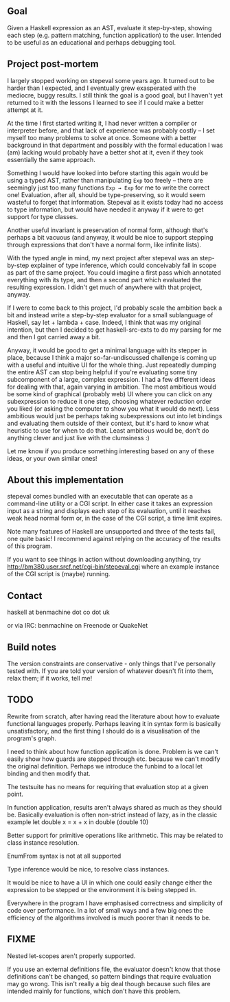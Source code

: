 ## Goal

Given a Haskell expression as an AST, evaluate it step-by-step, showing 
each step (e.g. pattern matching, function application) to the user. 
Intended to be useful as an educational and perhaps debugging tool.

## Project post-mortem

I largely stopped working on stepeval some years ago. It turned out to 
be harder than I expected, and I eventually grew exasperated with the 
mediocre, buggy results. I still think the goal is a good goal, but I 
haven't yet returned to it with the lessons I learned to see if I could 
make a better attempt at it.

At the time I first started writing it, I had never written a compiler 
or interpreter before, and that lack of experience was probably costly – 
I set myself too many problems to solve at once. Someone with a better 
background in that department and possibly with the formal education I 
was (am) lacking would probably have a better shot at it, even if they 
took essentially the same approach.

Something I would have looked into before starting this again would be 
using a typed AST, rather than manipulating `Exp` too freely – there are 
seemingly just too many functions `Exp → Exp` for me to write the 
correct one! Evaluation, after all, should be type-preserving, so it 
would seem wasteful to forget that information. Stepeval as it exists 
today had no access to type information, but would have needed it anyway 
if it were to get support for type classes.

Another useful invariant is preservation of normal form, although that's 
perhaps a bit vacuous (and anyway, it would be nice to support stepping 
through expressions that don't have a normal form, like infinite lists).

With the typed angle in mind, my next project after stepeval was an 
step-by-step explainer of type inference, which could conceivably fall 
in scope as part of the same project. You could imagine a first pass 
which annotated everything with its type, and then a second part which 
evaluated the resulting expression. I didn't get much of anywhere with 
that project, anyway.

If I were to come back to this project, I'd probably scale the ambition 
back a bit and instead write a step-by-step evaluator for a small 
sublanguage of Haskell, say let + lambda + case. Indeed, I think that 
was my original intention, but then I decided to get haskell-src-exts to 
do my parsing for me and then I got carried away a bit.

Anyway, it would be good to get a minimal language with its stepper in 
place, because I think a major so-far-undiscussed challenge is coming up 
with a useful and intuitive UI for the whole thing. Just repeatedly 
dumping the entire AST can stop being helpful if you're evaluating some 
tiny subcomponent of a large, complex expression. I had a few different 
ideas for dealing with that, again varying in ambition. The most 
ambitious would be some kind of graphical (probably web) UI where you 
can click on any subexpression to reduce it one step, choosing whatever 
reduction order you liked (or asking the computer to show you what it 
would do next). Less ambitious would just be perhaps taking 
subexpressions out into let bindings and evaluating them outside of 
their context, but it's hard to know what heuristic to use for when to 
do that. Least ambitious would be, don't do anything clever and just 
live with the clumsiness :)

Let me know if you produce something interesting based on any of these 
ideas, or your own similar ones!

## About this implementation

stepeval comes bundled with an executable that can operate as a
command-line utility or a CGI script. In either case it takes an
expression input as a string and displays each step of its evaluation,
until it reaches weak head normal form or, in the case of the CGI
script, a time limit expires.

Note many features of Haskell are unsupported and three of the tests 
fail, one quite basic! I recommend against relying on the accuracy of 
the results of this program.

If you want to see things in action without downloading anything, try
http://bm380.user.srcf.net/cgi-bin/stepeval.cgi
where an example instance of the CGI script is (maybe) running.

## Contact

haskell at benmachine dot co dot uk

or via IRC: benmachine on Freenode or QuakeNet

## Build notes

The version constraints are conservative - only things that I've personally
tested with. If you are told your version of whatever doesn't fit into them,
relax them; if it works, tell me!

## TODO

Rewrite from scratch, after having read the literature about how to
evaluate functional languages properly. Perhaps leaving it in syntax
form is basically unsatisfactory, and the first thing I should do is a
visualisation of the program's graph.

I need to think about how function application is done. Problem is we can't
easily show how guards are stepped through etc. because we can't modify the
original definition. Perhaps we introduce the funbind to a local let binding
and then modify that.

The testsuite has no means for requiring that evaluation stop at a given
point.

In function application, results aren't always shared as much as they should
be. Basically evaluation is often non-strict instead of lazy, as in the
classic example let double x = x + x in double (double 10)

Better support for primitive operations like arithmetic. This may be related
to class instance resolution.

EnumFrom syntax is not at all supported

Type inference would be nice, to resolve class instances.

It would be nice to have a UI in which one could easily change either the
expression to be stepped or the environment it is being stepped in.

Everywhere in the program I have emphasised correctness and simplicity of
code over performance. In a lot of small ways and a few big ones the
efficiency of the algorithms involved is much poorer than it needs to be.

## FIXME

Nested let-scopes aren't properly supported.

If you use an external definitions file, the evaluator doesn't know that
those definitions can't be changed, so pattern bindings that require
evaluation may go wrong. This isn't really a big deal though because such
files are intended mainly for functions, which don't have this problem.

